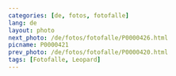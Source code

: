 ```yaml
---
categories: [de, fotos, fotofalle]
lang: de
layout: photo
next_photo: /de/fotos/fotofalle/P0000426.html
picname: P0000421
prev_photo: /de/fotos/fotofalle/P0000420.html
tags: [Fotofalle, Leopard]
---
```

